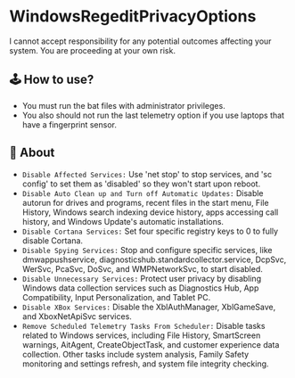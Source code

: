 WindowsRegeditPrivacyOptions
====================================================================================================================


I cannot accept responsibility for any potential outcomes affecting your system. You are proceeding at your own risk.


:joystick: How to use?
--------------------------------------------------------------------------------------------------------------------


- You must run the bat files with administrator privileges.
- You also should not run the last telemetry option if you use laptops that have a fingerprint sensor.


:notebook: About
--------------------------------------------------------------------------------------------------------------------


- `Disable Affected Services:` Use 'net stop' to stop services, and 'sc config' to set them as 'disabled' so they won't start upon reboot.
- `Disable Auto Clean up and Turn off Automatic Updates:` Disable autorun for drives and programs, recent files in the start menu, File History, Windows search indexing device history, apps accessing call history, and Windows Update's automatic installations.
- `Disable Cortana Services:` Set four specific registry keys to 0 to fully disable Cortana.
- `Disable Spying Services:` Stop and configure specific services, like dmwappushservice, diagnosticshub.standardcollector.service, DcpSvc, WerSvc, PcaSvc, DoSvc, and WMPNetworkSvc, to start disabled.
- `Disable Unnecessary Services:` Protect user privacy by disabling Windows data collection services such as Diagnostics Hub, App Compatibility, Input Personalization, and Tablet PC.
- `Disable XBox Services:` Disable the XblAuthManager, XblGameSave, and XboxNetApiSvc services.
- `Remove Scheduled Telemetry Tasks From Scheduler:` Disable tasks related to Windows services, including File History, SmartScreen warnings, AitAgent, CreateObjectTask, and customer experience data collection. Other tasks include system analysis, Family Safety monitoring and settings refresh, and system file integrity checking.
